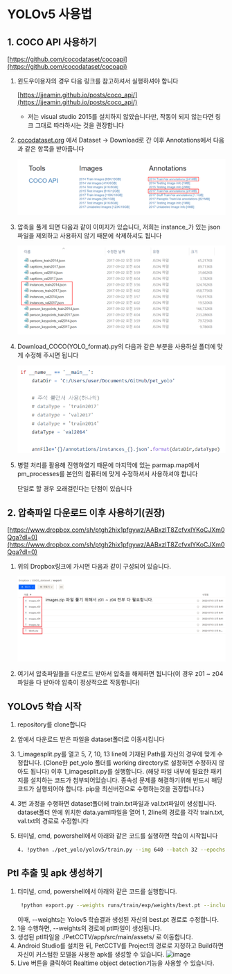 # YOLOv5 사용법

## 1. COCO API 사용하기

[https://github.com/cocodataset/cocoapi](https://github.com/cocodataset/cocoapi)

1. 윈도우이용자의 경우 다음 링크를 참고하셔서 실행하셔야 합니다
    
    [https://jjeamin.github.io/posts/coco_api/](https://jjeamin.github.io/posts/coco_api/)
    
     * 저는 visual studio 2015를 설치하지 않았습니다만, 작동이 되지 않는다면 링크 그대로 따라하시는 것을 권장합니다
    
2. [cocodataset.org](http://cocodataset.org) 에서 Dataset → Download로 간 이후 Annotations에서 다음과 같은 항목을 받아줍니다
    
    ![coco.png](img/coco.png)
    
3. 압축을 풀게 되면 다음과 같이 이미지가 있습니다, 저희는 instance_가 있는 json파일을 제외하고 사용하지 않기 때문에 삭제하셔도 됩니다
    
    ![json.png](img/json.png)
    
4. Download_COCO(YOLO_format).py의 다음과 같은 부분을 사용하실 폴더에 맞게 수정해 주시면 됩니다
    
    ![code.png](img/code.png)
    
5. 병렬 처리를 활용해 진행하였기 때문에 마지막에 있는 parmap.map에서 pm_processes를 본인의 컴퓨터에 맞게 수정하셔서 사용하셔야 합니다
    
    단일로 할 경우 오래걸린다는 단점이 있습니다
    

## 2. 압축파일 다운로드 이후 사용하기(권장)

[https://www.dropbox.com/sh/ptgh2hix1pfgywz/AABxzIT8ZcfvxlYKoCJXm0Qga?dl=0](https://www.dropbox.com/sh/ptgh2hix1pfgywz/AABxzIT8ZcfvxlYKoCJXm0Qga?dl=0)

1. 위의 Dropbox링크에 가시면 다음과 같이 구성되어 있습니다.
    
    ![dropbox.png](img/dropbox.png)
    
2. 여기서 압축파일들을 다운로드 받아서 압축을 해제하면 됩니다(이 경우 z01 ~ z04파일을 다 받아야 압축이 정상적으로 작동합니다)

## YOLOv5 학습 시작

1. repository를 clone합니다
2. 앞에서 다운로드 받은 파일을 dataset폴더로 이동시킵니다
3. 1_imagesplit.py를 열고 5, 7, 10, 13 line에 기재된 Path를 자신의 경우에 맞게 수정합니다. (Clone한 pet_yolo 폴더를 working directory로 설정하면 수정하지 않아도 됩니다)
   이후 1_imagesplit.py를 실행합니다. (해당 파일 내부에 필요한 패키지를 설치하는 코드가 첨부되어있습니다. 종속성 문제를 해결하기위해 반드시 해당 코드가 실행되어야 합니다. pip을 최신버전으로 수행하는것을 권장합니다.)
4. 3번 과정을 수행하면 dataset폴더에 train.txt파일과 val.txt파일이 생성됩니다. dataset폴더 안에 위치한 data.yaml파일을 열어 1, 2line의 경로를 각각 train.txt, val.txt의 경로로 수정합니다
5. 터미널, cmd, powershell에서 아래와 같은 코드를 실행하면 학습이 시작됩니다
    
    ```bash
    4. !python ./pet_yolo/yolov5/train.py --img 640 --batch 32 --epochs 50 --data ./pet_yolo/dataset/data.yaml --cfg ./pet_yolo/yolov5/models/yolov5s.yaml --weights ./pet_yolo/yolov5/yolov5s.pt --name yolov5_sample
    ```
    
## Ptl 추출 및 apk 생성하기
1. 터미널, cmd, powershell에서 아래와 같은 코드를 실행합니다.
    ```bash
     !python export.py --weights runs/train/exp/weights/best.pt --include torchscript
    ```
    이때, --weights는 Yolov5 학습결과 생성된 자신의 best.pt 경로로 수정합니다.
2. 1을 수행하면, --weights의 경로에 ptl파일이 생성됩니다.
3. 생성된 ptl파일을 ./PetCCTV/app/src/main/assets/ 로 이동합니다.
4. Android Studio를 설치한 뒤, PetCCTV를 Project의 경로로 지정하고 Build하면 자신이 커스텀한 모델을 사용한 apk를 생성할 수 있습니다.
![image](https://user-images.githubusercontent.com/84885408/178965559-2663b066-c4cb-4d94-9c04-fa3a39440918.png)
5. Live 버튼을 클릭하여 Realtime object detection기능을 사용할 수 있습니다.

